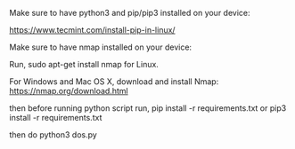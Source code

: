 Make sure to have python3 and pip/pip3 installed on your device:

https://www.tecmint.com/install-pip-in-linux/

Make sure to have nmap installed on your device:

Run, sudo apt-get install nmap for Linux.

For Windows and Mac OS X,
download and install Nmap:
https://nmap.org/download.html

then before running python script run,
pip install -r requirements.txt
or
pip3 install -r requirements.txt

then do python3 dos.py
